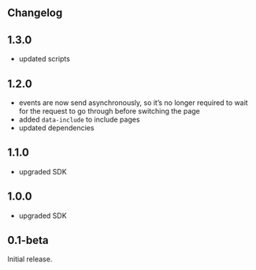## Changelog

## 1.3.0

* updated scripts

## 1.2.0

* events are now send asynchronously, so it’s no longer required to wait for the request to go through before switching the page
* added `data-include` to include pages
* updated dependencies

## 1.1.0

* upgraded SDK

## 1.0.0

* upgraded SDK

## 0.1-beta

Initial release.
